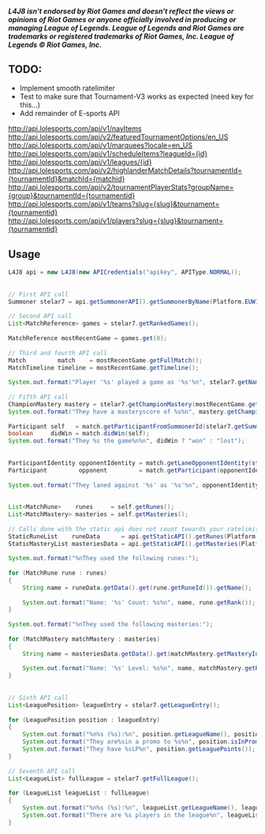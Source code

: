 ##### L4J8 isn't endorsed by Riot Games and doesn't reflect the views or opinions of Riot Games or anyone officially involved in producing or managing League of Legends. League of Legends and Riot Games are trademarks or registered trademarks of Riot Games, Inc. League of Legends © Riot Games, Inc.

## TODO:
* Implement smooth ratelimiter
* Test to make sure that Tournament-V3 works as expected (need key for this...)
* Add remainder of E-sports API

http://api.lolesports.com/api/v1/navItems  
http://api.lolesports.com/api/v2/featuredTournamentOptions/en_US  
http://api.lolesports.com/api/v1/marquees?locale=en_US  
http://api.lolesports.com/api/v1/scheduleItems?leagueId={id}  
http://api.lolesports.com/api/v1/leagues/{id}  
http://api.lolesports.com/api/v2/highlanderMatchDetails?tournamentId={tournamentId}&matchId={matchid}  
http://api.lolesports.com/api/v2/tournamentPlayerStats?groupName={group}&tournamentId={tournamentid}  
http://api.lolesports.com/api/v1/teams?slug={slug}&tournament={tournamentid}  
http://api.lolesports.com/api/v1/players?slug={slug}&tournament={tournamentid}  




## Usage


```java 
L4J8 api = new L4J8(new APICredentials("apikey", APIType.NORMAL));
        
        
// First API call
Summoner stelar7 = api.getSummonerAPI().getSummonerByName(Platform.EUW1, "stelar7");
        
// Second API call
List<MatchReference> games = stelar7.getRankedGames();
        
MatchReference mostRecentGame = games.get(0);
        
// Third and fourth API call
Match         match    = mostRecentGame.getFullMatch();
MatchTimeline timeline = mostRecentGame.getTimeline();
        
System.out.format("Player '%s' played a game as '%s'%n", stelar7.getName(), mostRecentGame.getChampion().getFormattedName());
        
// Fifth API call
ChampionMastery mastery = stelar7.getChampionMastery(mostRecentGame.getChampion());
System.out.format("They have a masteryscore of %s%n", mastery.getChampionPoints());
        
Participant self   = match.getParticipantFromSummonerId(stelar7.getSummonerId());
boolean     didWin = match.didWin(self);
System.out.format("They %s the game%n%n", didWin ? "won" : "lost");
        
        
ParticipantIdentity opponentIdentity = match.getLaneOpponentIdentity(stelar7.getSummonerId());
Participant         opponent         = match.getParticipant(opponentIdentity.getParticipantId());
        
System.out.format("They laned against '%s' as '%s'%n", opponentIdentity.getPlayer().getSummonerName(), opponent.getChampion().getFormattedName());
        
        
List<MatchRune>    runes     = self.getRunes();
List<MatchMastery> masteries = self.getMasteries();
        
// Calls done with the static api does not count towards your ratelimit
StaticRuneList    runeData      = api.getStaticAPI().getRunes(Platform.EUW1, Optional.of(EnumSet.of(RuneDataFlags.ALL)), Optional.empty(), Optional.empty());
StaticMasteryList masteriesData = api.getStaticAPI().getMasteries(Platform.EUW1, Optional.of(EnumSet.of(MasteryDataFlags.ALL)), Optional.empty(), Optional.empty());
        
System.out.format("%nThey used the following runes:");
        
for (MatchRune rune : runes)
{
    String name = runeData.getData().get(rune.getRuneId()).getName();
    
    System.out.format("Name: '%s' Count: %s%n", name, rune.getRank());
}
        
System.out.format("%nThey used the following masteries:");
        
for (MatchMastery matchMastery : masteries)
{
    String name = masteriesData.getData().get(matchMastery.getMasteryId()).getName();
            
    System.out.format("Name: '%s' Level: %s%n", name, matchMastery.getRank());
}
        
        
// Sixth API call
List<LeaguePosition> leagueEntry = stelar7.getLeagueEntry();
        
for (LeaguePosition position : leagueEntry)
{
    System.out.format("%n%s (%s):%n", position.getLeagueName(), position.getQueueType());
    System.out.format("They are%sin a promo to %s%n", position.isInPromos() ? "" : " not ", position.getTierDivisionType().getNext());
    System.out.format("They have %sLP%n", position.getLeaguePoints());
}
        
// Seventh API call
List<LeagueList> fullLeague = stelar7.getFullLeague();
        
for (LeagueList leagueList : fullLeague)
{
    System.out.format("%n%s (%s):%n", leagueList.getLeagueName(), leagueList.getQueueType());
    System.out.format("There are %s players in the league%n", leagueList.getEntries().size());
}

```